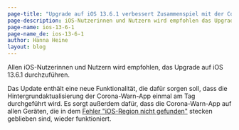 ```yaml
---
page-title: "Upgrade auf iOS 13.6.1 verbessert Zusammenspiel mit der Corona-Warn-App"
page-description: iOS-Nutzerinnen und Nutzern wird empfohlen das Upgrade auf iOS 13.6.1 durchzuführen
page-name: ios-13-6-1
page-name_de: ios-13-6-1
author: Hanna Heine
layout: blog
---
```


Allen iOS-Nutzerinnen und Nutzern wird empfohlen, das Upgrade auf iOS 13.6.1 durchzuführen.
<!-- overview -->

Das Update enthält eine neue Funktionalität, die dafür sorgen soll, dass die Hintergrundaktualisierung der Corona-Warn-App einmal am Tag durchgeführt wird. Es sorgt außerdem dafür, dass die Corona-Warn-App auf allen Geräten, die in dem [Fehler "iOS-Region nicht gefunden"](https://www.coronawarn.app/de/faq/#iOS_136) stecken geblieben sind, wieder funktioniert.

